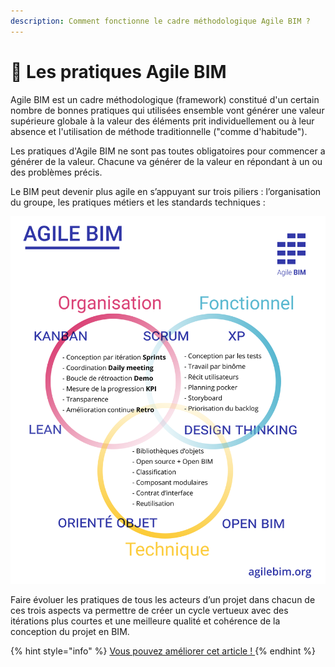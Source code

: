 ```yaml
---
description: Comment fonctionne le cadre méthodologique Agile BIM ?
---
```


# 🚀 Les pratiques Agile BIM

Agile BIM est un cadre méthodologique \(framework\) constitué d'un certain nombre de bonnes pratiques qui utilisées ensemble vont générer une valeur supérieure globale à la valeur des éléments prit individuellement ou à leur absence et l'utilisation de méthode traditionnelle \("comme d'habitude"\).

Les pratiques d'Agile BIM ne sont pas toutes obligatoires pour commencer a générer de la valeur. Chacune va générer de la valeur en répondant à un ou des problèmes précis. 

Le BIM peut devenir plus agile en s’appuyant sur trois piliers : l’organisation du groupe, les pratiques métiers et les standards techniques :

![L&apos;agile BIM s&apos;inpire du plusieurs approches agile](../../.gitbook/assets/agile-bim-toolbox-fr.png)

Faire évoluer les pratiques de tous les acteurs d’un projet dans chacun de ces trois aspects va permettre de créer un cycle vertueux avec des itérations plus courtes et une meilleure qualité et cohérence de la conception du projet en BIM.

{% hint style="info" %}
[Vous pouvez améliorer cet article ! ](../communaute-agile-bim/contribuer.md)
{% endhint %}

